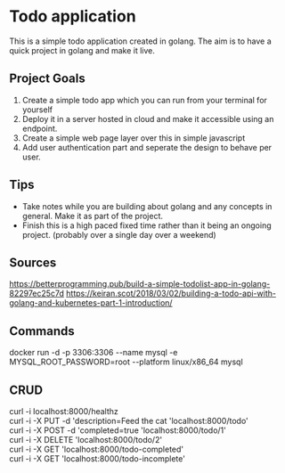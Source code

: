 # Todo application
This is a simple todo application created in golang. The aim is to have a quick project in golang and make it live.

## Project Goals
1. Create a simple todo app which you can run from your terminal for yourself
2. Deploy it in a server hosted in cloud and make it accessible using an endpoint. 
3. Create a simple web page layer over this in simple javascript
4. Add user authentication part and seperate the design to behave per user.

## Tips
* Take notes while you are building about golang and any concepts in general. Make it as part of the project.
* Finish this is a high paced fixed time rather than it being an ongoing project. (probably over a single day over a weekend)

## Sources
https://betterprogramming.pub/build-a-simple-todolist-app-in-golang-82297ec25c7d
https://keiran.scot/2018/03/02/building-a-todo-api-with-golang-and-kubernetes-part-1-introduction/



## Commands
docker run -d -p 3306:3306 --name mysql -e MYSQL_ROOT_PASSWORD=root --platform linux/x86_64 mysql

## CRUD 
curl -i localhost:8000/healthz  
curl -i -X PUT -d 'description=Feed the cat 'localhost:8000/todo'  
curl -i -X POST -d 'completed=true 'localhost:8000/todo/1'  
curl -i -X DELETE 'localhost:8000/todo/2'  
curl -i -X GET 'localhost:8000/todo-completed'  
curl -i -X GET 'localhost:8000/todo-incomplete'  